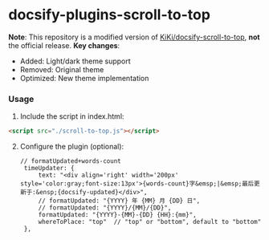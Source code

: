 # docsify-plugins-scroll-to-top

**Note**: This repository is a modified version of [KiKi/docsify-scroll-to-top](https://gitee.com/zhengxiangqi/docsify-scroll-to-top), **not** the official release. 
**Key changes**: 
- Added: Light/dark theme support 
- Removed: Original theme 
- Optimized: New theme implementation 


### Usage
1. Include the script in index.html:
  ``` html
  <script src="./scroll-to-top.js"></script>
  ```
2. Configure the plugin (optional):
   ```
   // formatUpdated+words-count
    timeUpdater: {
        text: "<div align='right' width='200px' style='color:gray;font-size:13px'>{words-count}字&emsp;|&emsp;最后更新于:&ensp;{docsify-updated}</div>",
        // formatUpdated: "{YYYY} 年 {MM} 月 {DD} 日",
        // formatUpdated: "{YYYY}/{MM}/{DD}",
        formatUpdated: "{YYYY}-{MM}-{DD} {HH}:{mm}",
        whereToPlace: "top"  // "top" or "bottom", default to "bottom"
    },
   ```
